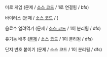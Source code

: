 
미로 게임 (문제 / [소스 코드](https://github.com/Hanseunghoon/Algorithm/blob/main/DFS%2BBFS/%EB%AF%B8%EB%A1%9C%20%EA%B2%8C%EC%9E%84.cpp) / 1로 연결됨 / bfs)

바이러스 (문제 / [소스 코드](https://github.com/Hanseunghoon/Algorithm/blob/main/DFS%2BBFS/%EB%B0%94%EC%9D%B4%EB%9F%AC%EC%8A%A4.cpp) / )

음료수 얼려먹기 (문제 / [소스 코드](https://github.com/Hanseunghoon/Algorithm/blob/main/DFS%2BBFS/%EC%9D%8C%EB%A3%8C%EC%88%98%20%EC%96%BC%EB%A0%A4%EB%A8%B9%EA%B8%B0.cpp) / 1이 분리됨 / dfs)

유기농 배추 ([문제](https://www.acmicpc.net/problem/1012) / 소스 코드 / 1이 분리됨 / dfs)

단지 번호 붙이기 (문제 / 소스 코드 / 1이 분리됨 / dfs)
